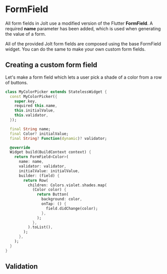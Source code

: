 
# FormField

All form fields in Jolt use a modified version of the Flutter **FormField**. A required **name** parameter has been added, which is used when generating the value of a form.

All of the provided Jolt form fields are composed using the base FormField widget. You can do the same to make your own custom form fields.

## Creating a custom form field

Let's make a form field which lets a user pick a shade of a color from a row of buttons.

```dart
class MyColorPicker extends StatelessWidget {
  const MyColorPicker({
    super.key,
    required this.name,
    this.initialValue,
    this.validator,
  });

  final String name;
  final Color? initialValue;
  final String? Function(dynamic)? validator;

  @override
  Widget build(BuildContext context) {
    return FormField<Color>(
      name: name,
      validator: validator,
      initialValue: initialValue,
      builder: (field) {
        return Row(
          children: Colors.violet.shades.map(
            (Color color) {
              return Button(
                background: color,
                onTap: () {
                  field.didChange(color);
                },
              );
            },
          ).toList(),
        );
      },
    );
  }
}
```

##  Validation

<!-- TODO Validation docs -->